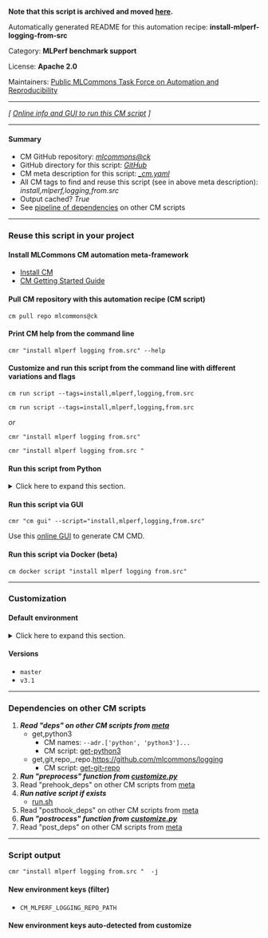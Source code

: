 **Note that this script is archived and moved [here](https://github.com/mlcommons/cm4mlops/tree/main/script/install-mlperf-logging-from-src).**



Automatically generated README for this automation recipe: **install-mlperf-logging-from-src**

Category: **MLPerf benchmark support**

License: **Apache 2.0**

Maintainers: [Public MLCommons Task Force on Automation and Reproducibility](https://github.com/mlcommons/ck/blob/master/docs/taskforce.md)

---
*[ [Online info and GUI to run this CM script](https://access.cknowledge.org/playground/?action=scripts&name=install-mlperf-logging-from-src,f67cb84a5dc942c3) ]*

---
#### Summary

* CM GitHub repository: *[mlcommons@ck](https://github.com/mlcommons/ck/tree/dev/cm-mlops)*
* GitHub directory for this script: *[GitHub](https://github.com/mlcommons/ck/tree/dev/cm-mlops/script/install-mlperf-logging-from-src)*
* CM meta description for this script: *[_cm.yaml](_cm.yaml)*
* All CM tags to find and reuse this script (see in above meta description): *install,mlperf,logging,from.src*
* Output cached? *True*
* See [pipeline of dependencies](#dependencies-on-other-cm-scripts) on other CM scripts


---
### Reuse this script in your project

#### Install MLCommons CM automation meta-framework

* [Install CM](https://access.cknowledge.org/playground/?action=install)
* [CM Getting Started Guide](https://github.com/mlcommons/ck/blob/master/docs/getting-started.md)

#### Pull CM repository with this automation recipe (CM script)

```cm pull repo mlcommons@ck```

#### Print CM help from the command line

````cmr "install mlperf logging from.src" --help````

#### Customize and run this script from the command line with different variations and flags

`cm run script --tags=install,mlperf,logging,from.src`

`cm run script --tags=install,mlperf,logging,from.src `

*or*

`cmr "install mlperf logging from.src"`

`cmr "install mlperf logging from.src " `


#### Run this script from Python

<details>
<summary>Click here to expand this section.</summary>

```python

import cmind

r = cmind.access({'action':'run'
                  'automation':'script',
                  'tags':'install,mlperf,logging,from.src'
                  'out':'con',
                  ...
                  (other input keys for this script)
                  ...
                 })

if r['return']>0:
    print (r['error'])

```

</details>


#### Run this script via GUI

```cmr "cm gui" --script="install,mlperf,logging,from.src"```

Use this [online GUI](https://cKnowledge.org/cm-gui/?tags=install,mlperf,logging,from.src) to generate CM CMD.

#### Run this script via Docker (beta)

`cm docker script "install mlperf logging from.src" `

___
### Customization

#### Default environment

<details>
<summary>Click here to expand this section.</summary>

These keys can be updated via `--env.KEY=VALUE` or `env` dictionary in `@input.json` or using script flags.


</details>

#### Versions
* `master`
* `v3.1`
___
### Dependencies on other CM scripts


  1. ***Read "deps" on other CM scripts from [meta](https://github.com/mlcommons/ck/tree/dev/cm-mlops/script/install-mlperf-logging-from-src/_cm.yaml)***
     * get,python3
       * CM names: `--adr.['python', 'python3']...`
       - CM script: [get-python3](https://github.com/mlcommons/ck/tree/master/cm-mlops/script/get-python3)
     * get,git,repo,_repo.https://github.com/mlcommons/logging
       - CM script: [get-git-repo](https://github.com/mlcommons/ck/tree/master/cm-mlops/script/get-git-repo)
  1. ***Run "preprocess" function from [customize.py](https://github.com/mlcommons/ck/tree/dev/cm-mlops/script/install-mlperf-logging-from-src/customize.py)***
  1. Read "prehook_deps" on other CM scripts from [meta](https://github.com/mlcommons/ck/tree/dev/cm-mlops/script/install-mlperf-logging-from-src/_cm.yaml)
  1. ***Run native script if exists***
     * [run.sh](https://github.com/mlcommons/ck/tree/dev/cm-mlops/script/install-mlperf-logging-from-src/run.sh)
  1. Read "posthook_deps" on other CM scripts from [meta](https://github.com/mlcommons/ck/tree/dev/cm-mlops/script/install-mlperf-logging-from-src/_cm.yaml)
  1. ***Run "postrocess" function from [customize.py](https://github.com/mlcommons/ck/tree/dev/cm-mlops/script/install-mlperf-logging-from-src/customize.py)***
  1. Read "post_deps" on other CM scripts from [meta](https://github.com/mlcommons/ck/tree/dev/cm-mlops/script/install-mlperf-logging-from-src/_cm.yaml)

___
### Script output
`cmr "install mlperf logging from.src "  -j`
#### New environment keys (filter)

* `CM_MLPERF_LOGGING_REPO_PATH`
#### New environment keys auto-detected from customize
